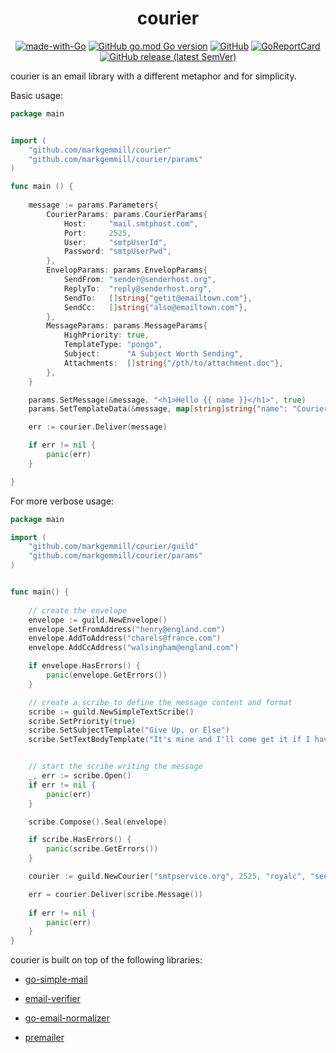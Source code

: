 <h1 align="center">courier</h1> 

<p align="center">
   <a href="https://golang.org"><img src="https://img.shields.io/badge/Made%20with-Go-1f425f.svg" alt="made-with-Go"></a>
   <a href="https://github.com/markgemmill/courier/blob/master/go.mod"><img alt="GitHub go.mod Go version" src="https://img.shields.io/github/go-mod/go-version/markgemmill/courier"></a>
   <a href="https://github.com/markgemmill/courier/blob/master/LICENSE.txt"><img alt="GitHub" src="https://img.shields.io/github/license/markgemmill/courier"></a>
   <a href="https://goreportcard.com/report/github.com/markgemmill/courier"><img src="https://goreportcard.com/badge/github.com/markgemmill/courier" alt="GoReportCard"></a>
   <a href="https://github.com/markgemmill/courier"><img alt="GitHub release (latest SemVer)" src="https://img.shields.io/github/v/tag/markgemmill/courier?sort=semver"></a>
</p>

courier is an email library with a different metaphor and for simplicity. 

Basic usage:

```go
package main


import (
	"github.com/markgemmill/courier"
	"github.com/markgemmill/courier/params"
)

func main () {
	
    message := params.Parameters{
        CourierParams: params.CourierParams{
            Host:     "mail.smtphost.com",
            Port:     2525,
            User:     "smtpUserId",
            Password: "smtpUserPwd",
        },
        EnvelopParams: params.EnvelopParams{
            SendFrom: "sender@senderhost.org",
            ReplyTo:  "reply@senderhost.org",
            SendTo:   []string{"getit@emailtown.com"},
            SendCc:   []string{"also@emailtown.com"},
        },
        MessageParams: params.MessageParams{
            HighPriority: true,
			TemplateType: "pongo",
            Subject:      "A Subject Worth Sending",
            Attachments:  []string{"/pth/to/attachment.doc"},
        },
    }

    params.SetMessage(&message, "<h1>Hello {{ name }}</h1>", true)
    params.SetTemplateData(&message, map[string]string{"name": "Courier!"})

    err := courier.Deliver(message)

    if err != nil {
        panic(err)
    }

}
```

For more verbose usage:

```go
package main

import (
    "github.com/markgemmill/courier/guild"
    "github.com/markgemmill/courier/params"
)


func main() {
        
    // create the envelope
    envelope := guild.NewEnvelope()
    envelope.SetFromAddress("henry@england.com")
    envelope.AddToAddress("charels@france.com")
    envelope.AddCcAddress("walsingham@england.com")

    if envelope.HasErrors() {
        panic(envelope.GetErrors())
    }

    // create a scribe to define the message content and format
    scribe := guild.NewSimpleTextScribe() 
	scribe.SetPriority(true)
    scribe.SetSubjectTemplate("Give Up, or Else")
    scribe.SetTextBodyTemplate("It's mine and I'll come get it if I have to!")


    // start the scribe writing the message
    _, err := scribe.Open()
	if err != nil {
		panic(err)
    }

    scribe.Compose().Seal(envelope)

    if scribe.HasErrors() {
        panic(scribe.GetErrors())
    }

    courier := guild.NewCourier("smtpservice.org", 2525, "royalc", "seekrit")

    err = courier.Deliver(scribe.Message())
	
	if err != nil {
		panic(err)
    }
}
```

courier is built on top of the following libraries:

* [go-simple-mail](https://github.com/xhit/go-simple-mail/v2)

* [email-verifier](https://github.com/AfterShip/email-verifier)

* [go-email-normalizer](https://github.com/dimuska139/go-email-normalizer)

* [premailer](https://github.com/vanng822/go-premailer/premailer)

